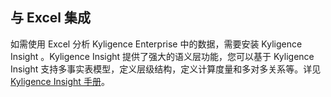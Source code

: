 ## 与 Excel 集成

如需使用 Excel 分析 Kyligence Enterprise 中的数据，需要安装 Kyligence Insight 。Kyligence Insight 提供了强大的语义层功能，您可以基于 Kyligence Insight 支持多事实表模型，定义层级结构，定义计算度量和多对多关系等。详见[Kyligence Insight 手册](https://docs.kyligence.io/books/mdx/v1.0/zh-cn/integration/excel_integration.cn.html)。

